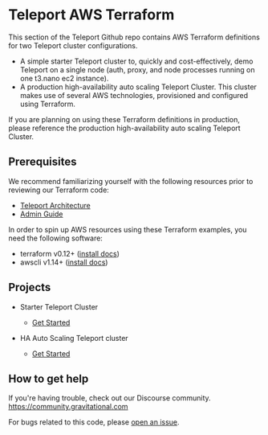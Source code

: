 # Teleport AWS Terraform

This section of the Teleport Github repo contains AWS Terraform definitions for two Teleport cluster configurations.

- A simple starter Teleport cluster to, quickly and cost-effectively, demo Teleport on a single node (auth, proxy, and node processes running on one t3.nano ec2 instance).
- A production high-availability auto scaling Teleport Cluster. This cluster makes use of several AWS technologies, provisioned and configured using Terraform.

If you are planning on using these Terraform definitions in production, please reference the production high-availability auto scaling Teleport Cluster.

## Prerequisites

We recommend familiarizing yourself with the following resources prior to reviewing our Terraform code:

- [Teleport Architecture](https://gravitational.com/teleport/docs/architecture/teleport_architecture_overview/)
- [Admin Guide](https://gravitational.com/teleport/docs/admin-guide/)

In order to spin up AWS resources using these Terraform examples, you need the following software:

- terraform v0.12+ ([install docs](https://learn.hashicorp.com/terraform/getting-started/install.html))
- awscli v1.14+ ([install docs](https://docs.aws.amazon.com/cli/latest/userguide/cli-chap-install.html))

## Projects

- Starter Teleport Cluster
  - [Get Started](starter-cluster/README.md)

- HA Auto Scaling Teleport cluster
  - [Get Started](ha-autoscale-cluster/README.md)

## How to get help

If you're having trouble, check out our Discourse community. <https://community.gravitational.com>

For bugs related to this code, please [open an issue](https://github.com/gravitational/teleport/issues/new/choose).
